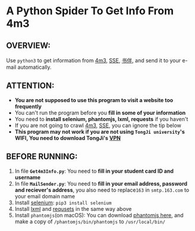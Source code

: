 # A Python Spider To Get Info From 4m3

## OVERVIEW:
Use `python3` to get information from [4m3](4m3.tongji.edu.cn), [SSE](http://sse.tongji.edu.cn/data/list/bkstz), [书伴](https://bookfere.com/), and send it to your e-mail automatically.
## ATTENTION:
* **You are not supposed to use this program to visit a website too frequently**
*  You can't run the program before you **fill in some of your information**
* You need to **install selenium, phantomjs, lxml, requests** if you haven't
* If you are not going to crawl [4m3](4m3.tongji.edu.cn), [SSE](http://sse.tongji.edu.cn/data/list/bkstz), you can ignore the tip below
* **This program may not work if you are not using `TongJi university`'s WIFI, You need to download TongJi's [VPN](htttps://vpn.tongji.cn)**
  

## BEFORE RUNNING:
1. In file **`Get4m3Info.py`**: You need to **fill in your student card ID and username**
2. In file **`MailSender.py`**: You need to **fill in your email address, password and reciever's address**, you also need to replace`163` in `smtp.163.com` to your email domain name
3. Install [selenium](http://www.seleniumhq.org/):  `pip3 install selenium`
4. Install [lxml](http://lxml.de/) and [requsets](http://docs.python-requests.org/en/master/) in the same way above
5. Install `phantomjs`(on macOS): You can download [phantomjs here](http://phantomjs.org/), and make a copy of `/phantomjs/bin/phantomjs` to `/usr/local/bin/`